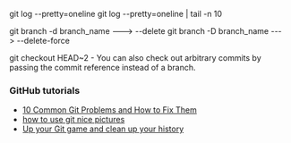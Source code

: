 git log --pretty=oneline
git log  --pretty=oneline | tail -n 10

git branch -d branch_name ---> --delete
git branch -D branch_name ---> --delete-force


git checkout HEAD~2 - You can also check out arbitrary commits by passing the commit reference instead of a branch.

### GitHub tutorials
- [10 Common Git Problems and How to Fix Them](https://citizen428.net/10-common-git-problems-and-how-to-fix-them-e8d809299f08)
- [how to use git nice pictures](https://rachelcarmena.github.io/2018/12/12/how-to-teach-git.html)
- [Up your Git game and clean up your history](https://dev.to/christopherkade/up-your-git-game-and-clean-up-your-history-4j3j)